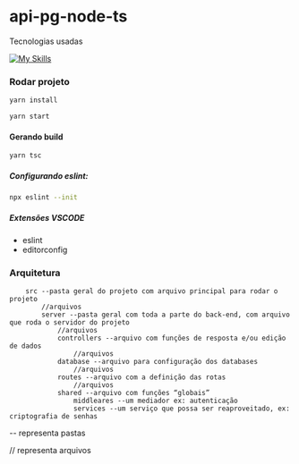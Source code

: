 # api-pg-node-ts

Tecnologias usadas

[![My Skills](https://skillicons.dev/icons?i=nodejs,typescript,express&perline=3)](https://skillicons.dev)

### Rodar projeto

```bash
yarn install
```
```bash
yarn start
```

#### Gerando build

```bash
yarn tsc
```

##### Configurando eslint:

```bash
npx eslint --init
```

##### Extensões VSCODE

- eslint
- editorconfig

### Arquitetura
```
    src --pasta geral do projeto com arquivo principal para rodar o projeto
        //arquivos
        server --pasta geral com toda a parte do back-end, com arquivo que roda o servidor do projeto
            //arquivos
            controllers --arquivo com funções de resposta e/ou edição de dados
                //arquivos
            database --arquivo para configuração dos databases
                //arquivos
            routes --arquivo com a definição das rotas
                //arquivos
            shared --arquivo com funções “globais”
                middleares --um mediador ex: autenticação
                services --um serviço que possa ser reaproveitado, ex: criptografia de senhas
```

-- representa pastas

// representa arquivos